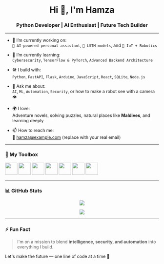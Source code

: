 <h1 align="center">Hi 👋, I'm Hamza</h1>
<h3 align="center">Python Developer | AI Enthusiast | Future Tech Builder</h3>

---

- 🔭 I’m currently working on:  
  `🤖 AI-powered personal assistant`, `🧠 LSTM models`, and `📡 IoT + Robotics`

- 🌱 I’m currently learning:  
  `Cybersecurity`, `TensorFlow & PyTorch`, `Advanced Backend Architecture`

- 🛠️ I build with:  
  `Python`, `FastAPI`, `Flask`, `Arduino`, `JavaScript`, `React`, `SQLite`, `Node.js`

- 💬 Ask me about:  
  `AI`, `ML`, `Automation`, `Security`, or how to make a robot see with a camera 👁️

- 🌍 I love:  
  Adventure novels, solving puzzles, natural places like **Maldives**, and learning deeply

- 📫 How to reach me:  
  📧 hamza@example.com (replace with your real email)

---

### 🧰 My Toolbox

<p align="left">
  <img src="https://cdn.jsdelivr.net/gh/devicons/devicon/icons/python/python-original.svg" width="40" />
  <img src="https://cdn.jsdelivr.net/gh/devicons/devicon/icons/javascript/javascript-original.svg" width="40" />
  <img src="https://cdn.jsdelivr.net/gh/devicons/devicon/icons/nodejs/nodejs-original.svg" width="40" />
  <img src="https://cdn.jsdelivr.net/gh/devicons/devicon/icons/react/react-original.svg" width="40" />
  <img src="https://cdn.jsdelivr.net/gh/devicons/devicon/icons/arduino/arduino-original.svg" width="40" />
  <img src="https://cdn.jsdelivr.net/gh/devicons/devicon/icons/git/git-original.svg" width="40" />
  <img src="https://cdn.jsdelivr.net/gh/devicons/devicon/icons/linux/linux-original.svg" width="40" />
</p>

---

### 📊 GitHub Stats

<p align="center">
  <img src="https://github-readme-stats.vercel.app/api?username=HamzaLion&show_icons=true&theme=radical" />
</p>

<p align="center">
  <img src="https://github-readme-stats.vercel.app/api/top-langs/?username=YOUR_USERNAME&exclude_repo=REPO1,REPO2&hide=php,blade&layout=compact&theme=radical" />

</p>

---

### ⚡ Fun Fact
> I'm on a mission to blend **intelligence, security, and automation** into everything I build.  

Let's make the future — one line of code at a time 🚀


<!--
**HamzaNouman/HamzaNouman** is a ✨ _special_ ✨ repository because its `README.md` (this file) appears on your GitHub profile.

Here are some ideas to get you started:

- 🔭 I’m currently working on ...
- 🌱 I’m currently learning ...
- 👯 I’m looking to collaborate on ...
- 🤔 I’m looking for help with ...
- 💬 Ask me about ...
- 📫 How to reach me: ...
- 😄 Pronouns: ...
- ⚡ Fun fact: ...
-->
